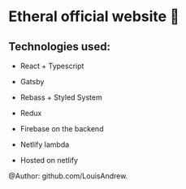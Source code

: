 # Etheral official website 💎

## Technologies used:
- React + Typescript
- Gatsby
- Rebass + Styled System
- Redux

- Firebase on the backend
- Netlify lambda
- Hosted on netlify

@Author: github.com/LouisAndrew.
